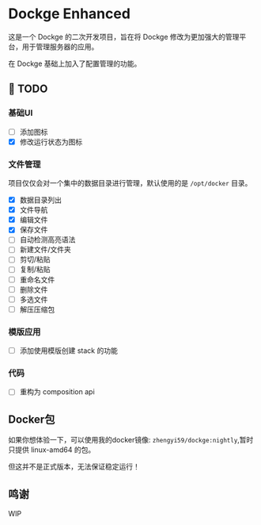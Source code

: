 # Dockge Enhanced

这是一个 Dockge 的二次开发项目，旨在将 Dockge 修改为更加强大的管理平台，用于管理服务器的应用。

在 Dockge 基础上加入了配置管理的功能。

## 📄 TODO

### 基础UI

- [ ] 添加图标
- [x] 修改运行状态为图标

### 文件管理

项目仅仅会对一个集中的数据目录进行管理，默认使用的是 `/opt/docker` 目录。

- [x] 数据目录列出
- [x] 文件导航
- [x] 编辑文件
- [x] 保存文件
- [ ] 自动检测高亮语法
- [ ] 新建文件/文件夹
- [ ] 剪切/粘贴
- [ ] 复制/粘贴
- [ ] 重命名文件
- [ ] 删除文件
- [ ] 多选文件
- [ ] 解压压缩包

### 模版应用

- [ ] 添加使用模版创建 stack 的功能

### 代码

- [ ] 重构为 composition api

## Docker包

如果你想体验一下，可以使用我的docker镜像: `zhengyi59/dockge:nightly`,暂时只提供 linux-amd64 的包。

但这并不是正式版本，无法保证稳定运行！

## 鸣谢

WIP
